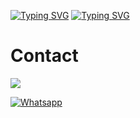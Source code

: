 [![Typing SVG](https://readme-typing-svg.herokuapp.com?color=%2300FF00&lines=Assalamu+Alaikum)](https://git.io/typing-svg)
[![Typing SVG](https://readme-typing-svg.herokuapp.com?color=%230000FF&lines=Welcome+To+My+Github)](https://git.io/typing-svg)

<h1><strong>Contact</strong></h1>

[![](https://img.shields.io/badge/Facebook-blue?logo=Facebook&logoColor=blue&labelColor=white)](https://www.facebook.com/T4R0X)

[![Whatsapp](https://img.shields.io/badge/Whatsapp-Mr.SxR-deepgreen?style=flat-square&logo=whatsapp)](https://wa.me/+8801858094178)

